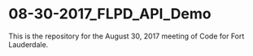 # 08-30-2017_FLPD_API_Demo
This is the repository for the August 30, 2017 meeting of Code for Fort Lauderdale.
